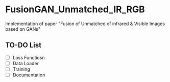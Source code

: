 # FusionGAN_Unmatched_IR_RGB
Implementation of paper "Fusion of Unmatched of infrared &amp; Visible Images based on GANs"


## TO-DO List

- [ ] Loss Functiosn
- [ ] Data Loader
- [ ] Training 
- [ ] Documentation
